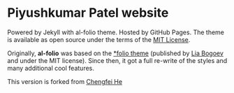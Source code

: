 # Piyushkumar Patel website

Powered by Jekyll with al-folio theme. Hosted by GitHub Pages. The theme is available as open source under the terms of the [MIT License](https://github.com/alshedivat/al-folio/blob/master/LICENSE).

Originally, **al-folio** was based on the [\*folio theme](https://github.com/bogoli/-folio) (published by [Lia Bogoev](https://liabogoev.com) and under the MIT license).
Since then, it got a full re-write of the styles and many additional cool features.

This version is forked from [Chengfei He](https://github.com/yefee/yefee.github.io)
